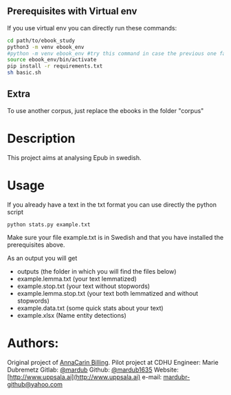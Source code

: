 ## Prerequisites with Virtual env
If you use virtual env you can directly run these commands:
```bash
cd path/to/ebook_study
python3 -m venv ebook_env
#python -m venv ebook_env #try this command in case the previous one fails
source ebook_env/bin/activate
pip install -r requirements.txt
sh basic.sh
```

## Extra
To use another corpus, just replace the ebooks in the folder "corpus"

# Description
This project aims at analysing Epub in swedish.

# Usage
If you already have a text in the txt format you can use directly the python script
```
python stats.py example.txt
```
Make sure your file example.txt is in Swedish and that you have installed the prerequisites above.

As an output you will get
- outputs (the folder in which you will find the files below)
- example.lemma.txt (your text lemmatized)
- example.stop.txt (your text without stopwords)
- example.lemma.stop.txt (your text both lemmatized and without stopwords)
- example.data.txt (some quick stats about your text)
- example.xlsx (Name entity detections)

# Authors:
Original project of [AnnaCarin Billing](https://www.katalog.uu.se/empinfo/?id=N96-2024). Pilot project at CDHU
Engineer:
Marie Dubremetz
Gitlab:
[@mardub](https://gitlab.com/mardub)
Github:
[@mardub1635](https://github.com/mardub1635)
Website:
[http://www.uppsala.ai](http://www.uppsala.ai)
e-mail:
mardubr-github@yahoo.com

